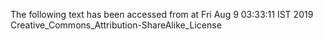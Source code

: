 The following text has been accessed from at Fri Aug 9 03:33:11 IST 2019
Creative_Commons_Attribution-ShareAlike_License
